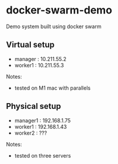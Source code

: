 # docker-swarm-demo

Demo system built using docker swarm

## Virtual setup

- manager : 10.211.55.2
- worker1 : 10.211.55.3

Notes:

- tested on M1 mac with parallels

## Physical setup

- manager1 : 192.168.1.75
- worker1 : 192.168.1.43
- worker2 : ???

Notes:

- tested on three servers
